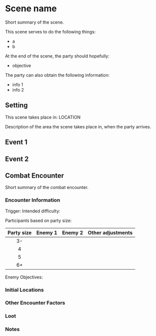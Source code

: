 # Scene name

Short summary of the scene.

This scene serves to do the following things:

- a
- b

At the end of the scene, the party should hopefully:

- objective

The party can also obtain the following information:

- info 1
- info 2

## Setting

This scene takes place in: LOCATION

Description of the area the scene takes place in, when the party arrives.

## Event 1

## Event 2

## Combat Encounter

Short summary of the combat encounter.

### Encounter Information

Trigger:
Intended difficulty:

Participants based on party size:

| Party size | Enemy 1 | Enemy 2 | Other adjustments |
|:-:|:-:|:-:|-|
| 3- |  |  |  |
| 4  |  |  |  |
| 5  |  |  |  |
| 6+ |  |  |  |

Enemy Objectives:

### Initial Locations

### Other Encounter Factors

### Loot

### Notes
